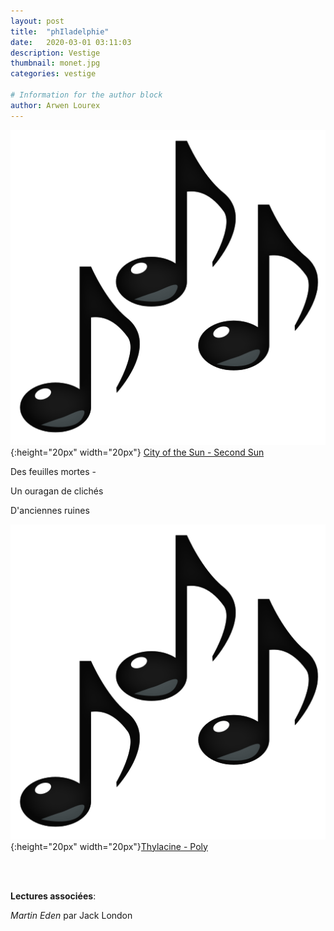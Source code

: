 ```yaml
---
layout: post
title:  "phIladelphie"
date:   2020-03-01 03:11:03
description: Vestige
thumbnail: monet.jpg
categories: vestige

# Information for the author block
author: Arwen Lourex
---
```





![](/assets/img/notes.png){:height="20px" width="20px"} [City of the Sun - Second Sun][link1] 

Des feuilles mortes -

Un ouragan de clichés 

D'anciennes ruines 

![](/assets/img/notes.png){:height="20px" width="20px"}[Thylacine - Poly][link2] 

[link1]: https://www.youtube.com/watch?v=VllseHmQzds
[link2]: https://www.youtube.com/watch?v=RorX2xupZQ4

<br/>
<br/>

**Lectures associées**: 

_Martin Eden_ par Jack London 


